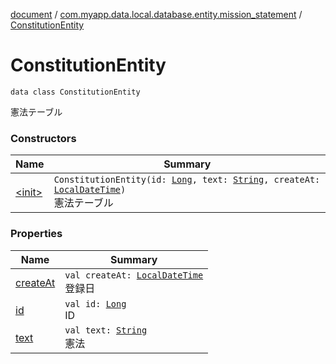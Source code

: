 [document](../../index.md) / [com.myapp.data.local.database.entity.mission_statement](../index.md) / [ConstitutionEntity](./index.md)

# ConstitutionEntity

`data class ConstitutionEntity`

憲法テーブル

### Constructors

| Name | Summary |
|---|---|
| [&lt;init&gt;](-init-.md) | `ConstitutionEntity(id: `[`Long`](https://kotlinlang.org/api/latest/jvm/stdlib/kotlin/-long/index.html)`, text: `[`String`](https://kotlinlang.org/api/latest/jvm/stdlib/kotlin/-string/index.html)`, createAt: `[`LocalDateTime`](https://developer.android.com/reference/java/time/LocalDateTime.html)`)`<br>憲法テーブル |

### Properties

| Name | Summary |
|---|---|
| [createAt](create-at.md) | `val createAt: `[`LocalDateTime`](https://developer.android.com/reference/java/time/LocalDateTime.html)<br>登録日 |
| [id](id.md) | `val id: `[`Long`](https://kotlinlang.org/api/latest/jvm/stdlib/kotlin/-long/index.html)<br>ID |
| [text](text.md) | `val text: `[`String`](https://kotlinlang.org/api/latest/jvm/stdlib/kotlin/-string/index.html)<br>憲法 |
